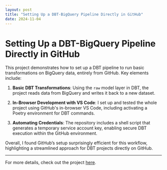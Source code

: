 ```yaml
---
layout: post
title: "Setting Up a DBT-BigQuery Pipeline Directly in GitHub"
date: 2024-11-04
---
```


# Setting Up a DBT-BigQuery Pipeline Directly in GitHub

This project demonstrates how to set up a DBT pipeline to run basic transformations on BigQuery data, entirely from GitHub. Key elements include:

1. **Basic DBT Transformations**: Using the `raw` model layer in DBT, the project reads data from BigQuery and writes it back to a new dataset.

2. **In-Browser Development with VS Code**: I set up and tested the whole project using GitHub's in-browser VS Code, including activating a Poetry environment for DBT commands.

3. **Automating Credentials**: The repository includes a shell script that generates a temporary service account key, enabling secure DBT execution within the GitHub environment.

Overall, I found GitHub’s setup surprisingly efficient for this workflow, highlighting a streamlined approach for DBT projects directly on GitHub.

---

For more details, check out the project [here](https://github.com/rainermesi/DBT-BigQuery-Analytics-Look-eCommerce).
